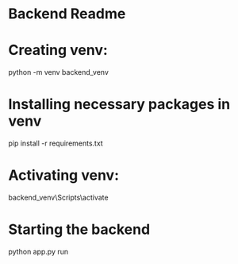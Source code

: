 # Backend Readme


# Creating venv:
python -m venv backend_venv


# Installing necessary packages in venv
pip install -r requirements.txt


# Activating venv:
backend_venv\Scripts\activate


# Starting the backend
python app.py run